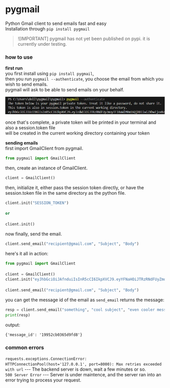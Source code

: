 # pygmail
Python Gmail client to send emails fast and easy  
Installation through `pip install pygmail`  

> ![IMPORTANT]
> pygmail has not yet been published on pypi.
> it is currently under testing.
  
### how to use
**first run**  
you first install using `pip install pygmail`,  
then you run `pygmail --authenticate`, you choose the email from which you wish to send emails.  
pygmail will ask to be able to send emails on your behalf.  

![pygmail --authenticate](extras/auth.png)

once that's complete, a private token will be printed in your terminal and also a session.token file  
will be created in the current working directory containing your token  

**sending emails**  
first import GmailClient from pygmail.
```py
from pygmail import GmailClient
```
then, create an instance of GmailClient.
```py
client = GmailClient()
```
then, initialize it, either pass the session token directly, or have the session.token file in the same directory as the python file.
```py
client.init("SESSION_TOKEN")

or

client.init()
```
now finally, send the email.
```py
client.send_email("recipient@gmail.com", "Subject", "Body")
```
here's it all in action:
```py
from pygmail import GmailClient

client = GmailClient()
client.init("eyJhbGciOiJAfnduiIsInR5cCI6IkpXVCJ9.eyYFNaHOiJTRzRNdFUyZmoyTFI0aWlMRm16QjRBIiwiZXhwIjoxNzU4MTEwMTk5fQ.epxB85tX99gfUYx_Ji9uHtLWTFnyumfKEFyYnw0kyE")

client.send_email("recipient@gmail.com", "Subject", "Body")
```

you can get the message id of the email as `send_email` returns the message:
```py
resp = client.send_email("something", "cool subject", "even cooler message")
print(resp)
```
output:
```
{'message_id': '19952cb0365d9fd8'}
```

### common errors
`requests.exceptions.ConnectionError: HTTPConnectionPool(host='127.0.0.1', port=8000): Max retries exceeded with url` --- The backend server is down, wait a few minutes or so.  
`500 Server Error` --- Server is under maintence, and the server ran into an error trying to process your request.
